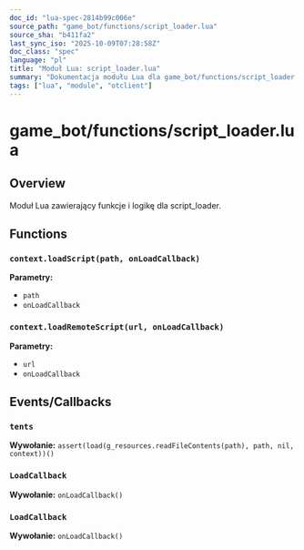 ```yaml
---
doc_id: "lua-spec-2814b99c006e"
source_path: "game_bot/functions/script_loader.lua"
source_sha: "b411fa2"
last_sync_iso: "2025-10-09T07:28:58Z"
doc_class: "spec"
language: "pl"
title: "Moduł Lua: script_loader.lua"
summary: "Dokumentacja modułu Lua dla game_bot/functions/script_loader.lua"
tags: ["lua", "module", "otclient"]
---
```


# game_bot/functions/script_loader.lua

## Overview

Moduł Lua zawierający funkcje i logikę dla script_loader.

## Functions

### `context.loadScript(path, onLoadCallback)`

**Parametry:**

- `path`
- `onLoadCallback`

### `context.loadRemoteScript(url, onLoadCallback)`

**Parametry:**

- `url`
- `onLoadCallback`

## Events/Callbacks

### `tents`

**Wywołanie:** `assert(load(g_resources.readFileContents(path), path, nil, context))()`

### `LoadCallback`

**Wywołanie:** `onLoadCallback()`

### `LoadCallback`

**Wywołanie:** `onLoadCallback()`
